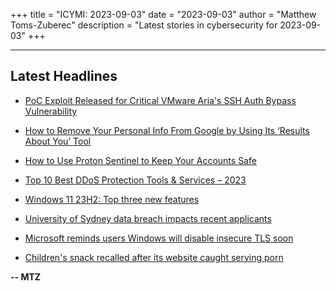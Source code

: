 +++
title = "ICYMI: 2023-09-03"
date = "2023-09-03"
author = "Matthew Toms-Zuberec"
description = "Latest stories in cybersecurity for 2023-09-03"
+++

---------------------------------------------------------------------------
## Latest Headlines
- [PoC Exploit Released for Critical VMware Aria's SSH Auth Bypass Vulnerability](https://thehackernews.com/2023/09/poc-exploit-released-for-critical.html)

- [How to Remove Your Personal Info From Google by Using Its ‘Results About You’ Tool](https://www.wired.com/story/results-about-you-remove-personal-info-from-google/)

- [How to Use Proton Sentinel to Keep Your Accounts Safe](https://www.wired.com/story/how-to-use-proton-sentinel/)

- [Top 10 Best DDoS Protection Tools & Services – 2023](https://cybersecuritynews.com/ddos-protection-tools/)

- [Windows 11 23H2: Top three new features](https://www.bleepingcomputer.com/news/microsoft/windows-11-23h2-top-three-new-features/)

- [University of Sydney data breach impacts recent applicants](https://www.bleepingcomputer.com/news/security/university-of-sydney-data-breach-impacts-recent-applicants/)

- [Microsoft reminds users Windows will disable insecure TLS soon](https://www.bleepingcomputer.com/news/microsoft/microsoft-reminds-users-windows-will-disable-insecure-tls-soon/)

- [Children's snack recalled after its website caught serving porn](https://www.bleepingcomputer.com/news/security/childrens-snack-recalled-after-its-website-caught-serving-porn/)

**-- MTZ**
